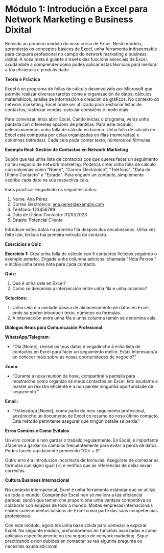 # **Módulo 1: Introdución a Excel para Network Marketing e Business Dixital**

Benvido ao primeiro módulo do noso curso de Excel. Neste módulo, aprenderás os conceptos básicos de Excel, unha ferramenta indispensable para calquera profesional no campo do network marketing e business dixital. A nosa meta é guiarte a través das funcións esenciais de Excel, axudándote a comprender como podes aplicar estas técnicas para mellorar a túa eficiencia e produtividade.

**Teoría e Práctica**

Excel é un programa de follas de cálculo desenvolvido por Microsoft que permite realizar diversas tarefas como a organización de datos, cálculos matemáticos, análise de información e creación de gráficos. No contexto do network marketing, Excel pode ser utilizado para xestionar listas de contactos, rastrexar vendas, calcular comisións e moito máis.

Para comenzar, imos abrir Excel. Cando inicias o programa, verás unha pantalla con diferentes opcións de plantillas. Para este módulo, seleccionaremos unha folla de cálculo en branco. Unha folla de cálculo en Excel está composta por celas organizadas en filas (numeradas) e columnas (letradas). Cada cela pode conter texto, números ou fórmulas.

**Exemplo Real: Xestión de Contactos en Network Marketing**

Supón que tes unha lista de contactos cos que queres facer un seguimento no teu negocio de network marketing. Poderías crear unha folla de cálculo con columnas como "Nome", "Correo Electrónico", "Teléfono", "Data de Último Contacto" e "Estado". Para engadir un contacto, simplemente escribe cada dato na súa respectiva cela. 

Imos practicar engadindo os seguintes datos:

1. Nome: Ana Pérez
2. Correo Electrónico: ana.perez@example.com
3. Teléfono: 123456789
4. Data de Último Contacto: 01/10/2023
5. Estado: Potencial Cliente

Introduce estes datos na primeira fila despois dos encabezados. Unha vez feito isto, terás a túa primeira entrada de contacto.

**Esercicios e Quiz**

**Exercicio 1:** Crea unha folla de cálculo con 5 contactos ficticios seguindo o exemplo anterior. Engade unha columna adicional chamada "Nota Persoal" e inclúe unha breve nota para cada contacto.

**Quiz:** 
1. Que é unha cela en Excel?
2. Como se denomina a intersección entre unha fila e unha columna?

**Solucións:**
1. Unha cela é a unidade básica de almacenamento de datos en Excel, onde se poden introducir texto, números ou fórmulas.
2. A intersección entre unha fila e unha columna tamén se denomina cela.

**Diálogos Reais para Comunicación Profesional**

**WhatsApp/Telegram:**
- "Ola [Nome], revisei os teus datos e engadínche á miña lista de contactos en Excel para facer un seguimento mellor. Estás interesado/a en coñecer máis sobre as nosas oportunidades de negocio?"

**Zoom:**
- "Durante a nosa reunión de hoxe, compartiréi a pantalla para mostrarche como organizo os meus contactos en Excel. Isto axúdame a manter un rexistro eficiente e a non perder ningunha oportunidade de seguimento."

**Email:**
- "Estimado/a [Nome], como parte do meu seguimento profesional, adxúntoche un documento de Excel co resumo do noso último contacto. Este método permíteme asegurar que ningún detalle se perda."

**Erros Comúns e Como Evitalos**

Un erro común é non gardar o traballo regularmente. En Excel, é importante afacerse a gardar os cambios frecuentemente para evitar a perda de datos. Podes facelo rapidamente premendo "Ctrl + S".

Outro erro é a introdución incorrecta de fórmulas. Asegúrate de comezar as fórmulas cun signo igual (=) e verifica que as referencias de celas sexan correctas.

**Cultura Business Internacional**

No contexto internacional, Excel é unha ferramenta estándar que se utiliza en todo o mundo. Comprender Excel non só mellora a túa eficiencia persoal, senón que tamén che proporciona unha vantaxe competitiva ao colaborar con equipos de todo o mundo. Moitas empresas internacionais esixen coñecementos básicos de Excel como parte das súas competencias profesionais.

Con este módulo, agora tes unha base sólida para comezar a explorar Excel. No seguinte módulo, profundaremos en funcións avanzadas e como aplicalas especificamente no teu negocio de network marketing. Sigue practicando e non dubides en contactar se tes algunha pregunta ou necesites axuda adicional.